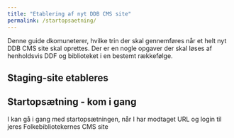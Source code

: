 ```yaml
---
title: "Etablering af nyt DDB CMS site"
permalink: /startopsaetning/
---
```


Denne guide dkomuneterer, hvilke trin der skal gennemføres når et helt nyt DDB CMS site skal oprettes. Der er en nogle opgaver der skal løses af henholdsvis DDF og biblioteket i en bestemt rækkefølge.

## Staging-site etableres



## Startopsætning - kom i gang
I kan gå i gang med startopsætningen, når I har modtaget URL og login til jeres Folkebibliotekernes CMS site








